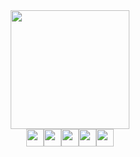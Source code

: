 <!-- ## 👋 Hello there, welcome to my profile -->

<div align="center">
	<a href="https://nguyend-nam.github.io/"><img src="https://media.giphy.com/media/ahVlmHJzTMxygUxUou/giphy.gif" width=190px></a>
</div>

<!-- ### <div align="left"></img><h3><img src="https://media.giphy.com/media/jKEiBkvbfA3fyx9ACs/giphy.gif" height=18px>Reach me</h3></div> -->
<div align="center">
	<a href="https://nguyend-nam.github.io/"><img height=28px src="https://img.shields.io/badge/-Personal_website-003f9a?style=for-the-badge&logo=Microsoft-Edge&logoColor=white&link=https://nguyend-nam.github.io/"></a><a href="https://www.linkedin.com/in/nguyend-nam/"><img height=28px src="https://img.shields.io/badge/-LinkedIn-2871cc?style=for-the-badge&logo=Linkedin&logoColor=white&link=https://www.linkedin.com/in/nguyend-nam/"></a><a href="https://codepen.io/nguyend-nam"><img height=28px src="https://img.shields.io/badge/-CodePen-468fea?style=for-the-badge&logo=CodePen&logoColor=white&link=https://codepen.io/nguyend-nam"></a><a href="https://binarysearch.com/@/namnguyen_2003"><img height=28px src="https://img.shields.io/badge/-BinarySearch.com-5099f4?style=for-the-badge&logo=cplusplus&logoColor=white&link=https://binarysearch.com/@/namnguyen_2003"></a><a href="https://mail.google.com/mail/?view=cm&fs=1&tf=1&to=nguyennamnade22@gmail.com"><img height=28px src="https://img.shields.io/badge/-Gmail-68b1ff?style=for-the-badge&logo=Gmail&logoColor=white&link=https://mail.google.com/mail/?view=cm&fs=1&tf=1&to=nguyennamnade22@gmail.com"></a>
</div>

<!-- <br> -->
<!-- 
<div align="right">
	<a title="" href="https://github.com/NguyenD-Nam"><img src="https://avatars.githubusercontent.com/u/69586735?v=4" height=26px /><img src="https://img.shields.io/badge/-@Dinh_Nam_Nguyen-fff?style=for-the-badge&logo=GitHub&logoColor=bfbfbf&link=https://github.com/NguyenD-Nam" height=26px></a>
</div> -->



<!-- <p align="center">
	<img src="https://github-readme-stats.vercel.app/api?username=NguyenD-Nam&show_icons=true&icon_color=ccc&bg_color=fff&title_color=ff9000&text_color=808080" margin="0px auto" height=157px>
	<img src="https://github-readme-stats.anuraghazra1.vercel.app/api/top-langs/?username=nguyend-nam&layout=compact&bg_color=ffffff&title_color=ff9000&text_color=909090&hide_border=true" height=157px>
</p>

<br> -->
<!-- 	<img src="http://github-readme-streak-stats.herokuapp.com?user=NguyenD-Nam&sideNums=e0e0e0&sideLabels=8f8f8f&dates=999999&hide_border=true" height=157px> -->
